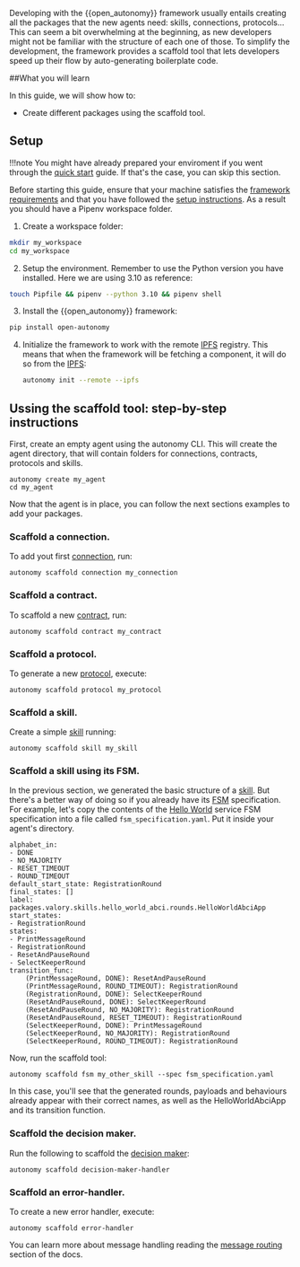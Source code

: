 Developing with the {{open_autonomy}} framework usually entails creating all the packages that the new agents need: skills, connections, protocols... This can seem a bit overwhelming at the beginning, as new developers might not be familiar with the structure of each one of those. To simplify the development, the framework provides a scaffold tool that lets developers speed up their flow by auto-generating boilerplate code.

##What you will learn

In this guide, we will show how to:

- Create different packages using the scaffold tool.

## Setup

!!!note
    You might have already prepared your enviroment if you went through the [quick start](https://docs.autonolas.network/quick_start/) guide. If that's the case, you can skip this section.

Before starting this guide, ensure that your machine satisfies the [framework requirements](./quick_start.md#requirements) and that
you have followed the [setup instructions](./quick_start.md#setup). As a result you should have a Pipenv workspace folder.

1. Create a workspace folder:
```bash
mkdir my_workspace
cd my_workspace
```

2. Setup the environment. Remember to use the Python version you have installed. Here we are using 3.10 as reference:
```bash
touch Pipfile && pipenv --python 3.10 && pipenv shell
```

3. Install the {{open_autonomy}} framework:
```bash
pip install open-autonomy
```

4. Initialize the framework to work with the remote [IPFS](https://ipfs.io) registry. This means that when the framework will be fetching a component, it will do so from the [IPFS](https://ipfs.io):
    ```bash
    autonomy init --remote --ipfs
    ```

## Ussing the scaffold tool: step-by-step instructions

First, create an empty agent using the autonomy CLI. This will create the agent directory, that will contain folders for connections, contracts, protocols and skills.
```
autonomy create my_agent
cd my_agent
```
Now that the agent is in place, you can follow the next sections examples to add your packages.

### Scaffold a connection.
To add yout first [connection](https://open-aea.docs.autonolas.tech/connection/), run:
```
autonomy scaffold connection my_connection
```

### Scaffold a contract.
To scaffold a new [contract](https://open-aea.docs.autonolas.tech/contract/), run:
```
autonomy scaffold contract my_contract
```

### Scaffold a protocol.
To generate a new [protocol](https://open-aea.docs.autonolas.tech/protocol/), execute:
```
autonomy scaffold protocol my_protocol
```

### Scaffold a skill.
Create a simple [skill](https://open-aea.docs.autonolas.tech/skill/) running:
```
autonomy scaffold skill my_skill
```

### Scaffold a skill using its FSM.
In the previous section, we generated the basic structure of a [skill](https://open-aea.docs.autonolas.tech/skill/). But there's a better way of doing so if you already have its [FSM](https://docs.autonolas.network/fsm/) specification. For example, let's copy the contents of the [Hello World](https://docs.autonolas.network/hello_world_agent_service/) service FSM specification into a file called ```fsm_specification.yaml```. Put it inside your agent's directory.

```
alphabet_in:
- DONE
- NO_MAJORITY
- RESET_TIMEOUT
- ROUND_TIMEOUT
default_start_state: RegistrationRound
final_states: []
label: packages.valory.skills.hello_world_abci.rounds.HelloWorldAbciApp
start_states:
- RegistrationRound
states:
- PrintMessageRound
- RegistrationRound
- ResetAndPauseRound
- SelectKeeperRound
transition_func:
    (PrintMessageRound, DONE): ResetAndPauseRound
    (PrintMessageRound, ROUND_TIMEOUT): RegistrationRound
    (RegistrationRound, DONE): SelectKeeperRound
    (ResetAndPauseRound, DONE): SelectKeeperRound
    (ResetAndPauseRound, NO_MAJORITY): RegistrationRound
    (ResetAndPauseRound, RESET_TIMEOUT): RegistrationRound
    (SelectKeeperRound, DONE): PrintMessageRound
    (SelectKeeperRound, NO_MAJORITY): RegistrationRound
    (SelectKeeperRound, ROUND_TIMEOUT): RegistrationRound
```

Now, run the scaffold tool:

```
autonomy scaffold fsm my_other_skill --spec fsm_specification.yaml
```

In this case, you'll see that the generated rounds, payloads and behaviours already appear with their correct names, as well as the HelloWorldAbciApp and its transition function.

### Scaffold the decision maker.
Run the following to scaffold the [decision maker](https://open-aea.docs.autonolas.tech/decision-maker/):
```
autonomy scaffold decision-maker-handler
```

### Scaffold an error-handler.
To create a new error handler, execute:
```
autonomy scaffold error-handler
```
You can learn more about message handling reading the [message routing](https://open-aea.docs.autonolas.tech/message-routing/) section of the docs.
